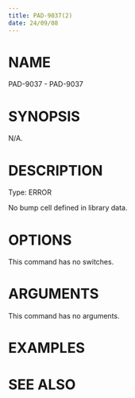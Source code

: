 ```yaml
---
title: PAD-9037(2)
date: 24/09/08
---
```


# NAME

PAD-9037 - PAD-9037

# SYNOPSIS

N/A.

# DESCRIPTION

Type: ERROR

No bump cell defined in library data.

# OPTIONS

This command has no switches.

# ARGUMENTS

This command has no arguments.

# EXAMPLES

# SEE ALSO
